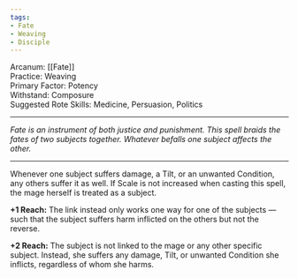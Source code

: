 ```yaml
---
tags:
- Fate
- Weaving
- Disciple
---
```


Arcanum: [[Fate]]\
Practice: Weaving\
Primary Factor: Potency\
Withstand: Composure\
Suggested Rote Skills: Medicine, Persuasion, Politics

---

_Fate is an instrument of both justice and punishment. This spell braids the fates of two subjects together. Whatever befalls one subject affects the other._

---

Whenever one subject suffers damage, a Tilt, or an unwanted Condition, any others suffer it as well. If Scale is not increased when casting this spell, the mage herself is treated as a subject.

**+1 Reach:** The link instead only works one way for one of the subjects — such that the subject suffers harm inflicted on the others but not the reverse.

**+2 Reach:** The subject is not linked to the mage or any other specific subject. Instead, she suffers any damage, Tilt, or unwanted Condition she inflicts, regardless of whom she harms.